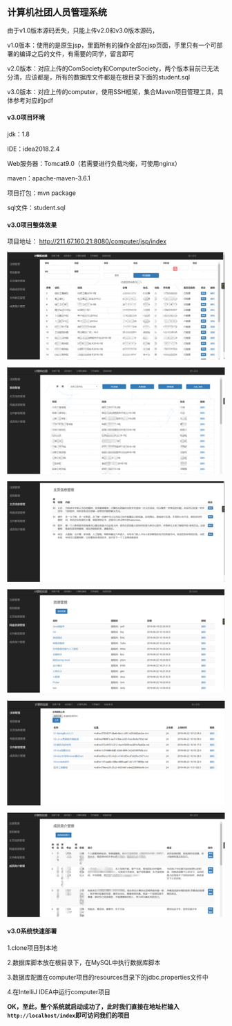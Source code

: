 ## 计算机社团人员管理系统

由于v1.0版本源码丢失，只能上传v2.0和v3.0版本源码，

v1.0版本：使用的是原生jsp，里面所有的操作全部在jsp页面，手里只有一个可部署的编译之后的文件，有需要的同学，留言即可

v2.0版本：对应上传的ComSociety和ComputerSociety，两个版本目前已无法分清，应该都是，所有的数据库文件都是在根目录下面的student.sql

v3.0版本：对应上传的computer，使用SSH框架，集合Maven项目管理工具，具体参考对应的pdf

#### v3.0项目环境

jdk：1.8

IDE：idea2018.2.4

Web服务器：Tomcat9.0（若需要进行负载均衡，可使用nginx）

maven：apache-maven-3.6.1

项目打包：mvn package

sql文件：student.sql

#### v3.0项目整体效果

项目地址： http://211.67.160.21:8080/computer/jsp/index 

![](./img/1571570794336.png)

![1571570965084](.\img\1571570965084.png)

![1571571006006](.\img\1571571006006.png)

![1571571050810](.\img\1571571050810.png)

![1571571028898](.\img\1571571028898.png)

![1571571097289](.\img\1571571097289.png)

#### v3.0系统快速部署

1.clone项目到本地

2.数据库脚本放在根目录下，在MySQL中执行数据库脚本

3.数据库配置在computer项目的resources目录下的jdbc.properties文件中

4.在IntelliJ IDEA中运行computer项目

 **OK，至此，整个系统就启动成功了，此时我们直接在地址栏输入`http://localhost/index`即可访问我们的项目** 